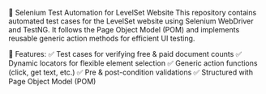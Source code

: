 🚀 Selenium Test Automation for LevelSet Website
This repository contains automated test cases for the LevelSet website using Selenium WebDriver and TestNG. It follows the Page Object Model (POM) and implements reusable generic action methods for efficient UI testing.

🔹 Features:
✅ Test cases for verifying free & paid document counts
✅ Dynamic locators for flexible element selection
✅ Generic action functions (click, get text, etc.)
✅ Pre & post-condition validations
✅ Structured with Page Object Model (POM)
